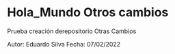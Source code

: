 # Hola_Mundo Otros cambios
Prueba creación derepositorio Otras Cambios

Autor: Eduardo Silva
Fecha: 07/02/2022
